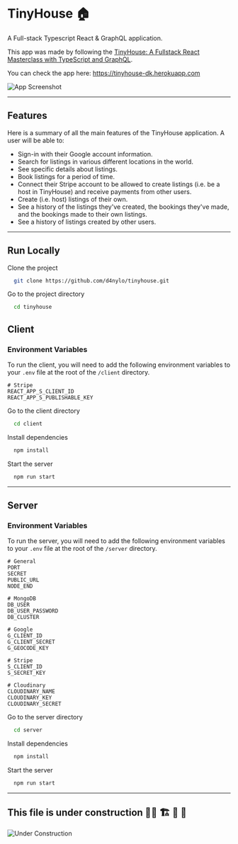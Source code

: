 # TinyHouse 🏠

A Full-stack Typescript React & GraphQL application.

This app was made by following the [TinyHouse: A Fullstack React Masterclass with TypeScript and GraphQL](https://www.newline.co/tinyhouse).

You can check the app here: https://tinyhouse-dk.herokuapp.com

![App Screenshot](https://res.cloudinary.com/d4nylo/image/upload/v1647276795/tinyhouse/tinyhouse-app_tpmapb.png)

---

## Features

Here is a summary of all the main features of the TinyHouse application. A user will be able to:

- Sign-in with their Google account information.
- Search for listings in various different locations in the world.
- See specific details about listings.
- Book listings for a period of time.
- Connect their Stripe account to be allowed to create listings (i.e. be a host in TinyHouse) and receive payments from other users.
- Create (i.e. host) listings of their own.
- See a history of the listings they've created, the bookings they've made, and the bookings made to their own listings.
- See a history of listings created by other users.

---

## Run Locally

Clone the project

```bash
  git clone https://github.com/d4nylo/tinyhouse.git
```

Go to the project directory

```bash
  cd tinyhouse
```

## Client

### Environment Variables

To run the client, you will need to add the following environment variables to your `.env` file at the root of the `/client` directory.

```
# Stripe
REACT_APP_S_CLIENT_ID
REACT_APP_S_PUBLISHABLE_KEY
```

Go to the client directory

```bash
  cd client
```

Install dependencies

```bash
  npm install
```

Start the server

```bash
  npm run start
```

---

## Server

### Environment Variables

To run the server, you will need to add the following environment variables to your `.env` file at the root of the `/server` directory.

```
# General
PORT
SECRET
PUBLIC_URL
NODE_END

# MongoDB
DB_USER
DB_USER_PASSWORD
DB_CLUSTER

# Google
G_CLIENT_ID
G_CLIENT_SECRET
G_GEOCODE_KEY

# Stripe
S_CLIENT_ID
S_SECRET_KEY

# Cloudinary
CLOUDINARY_NAME
CLOUDINARY_KEY
CLOUDINARY_SECRET
```

Go to the server directory

```bash
  cd server
```

Install dependencies

```bash
  npm install
```

Start the server

```bash
  npm run start
```

---

## This file is under construction 👷‍♂️ 🏗 🚜 🚧

![Under Construction](https://c.tenor.com/FtGd7MNyIqkAAAAd/construction-crane.gif)
